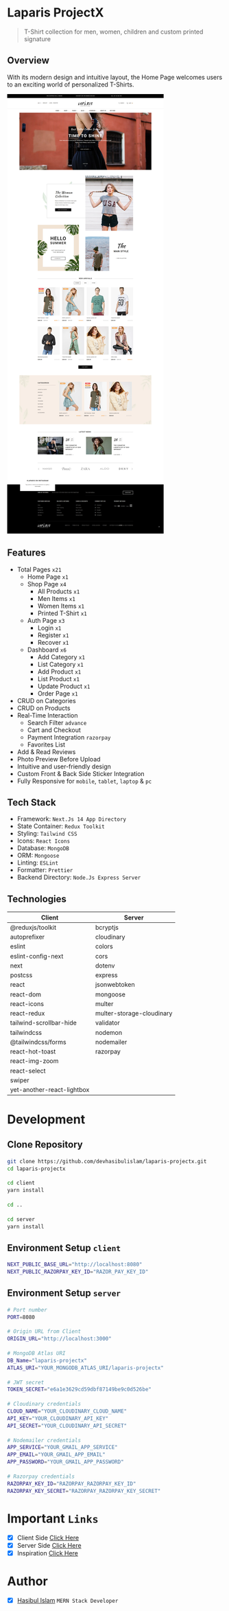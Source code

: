# Laparis ProjectX

> T-Shirt collection for men, women, children and custom printed signature

## Overview

With its modern design and intuitive layout, the Home Page welcomes users to an exciting world of personalized T-Shirts.

![Overview](https://github.com/devhasibulislam/laparis-projectx/blob/master/client/public/overview.png?raw=true)

## Features

- Total Pages `x21`
  - Home Page `x1`
  - Shop Page `x4`
    - All Products `x1`
    - Men Items `x1`
    - Women Items `x1`
    - Printed T-Shirt `x1`
  - Auth Page `x3`
    - Login `x1`
    - Register `x1`
    - Recover `x1`
  - Dashboard `x6`
    - Add Category `x1`
    - List Category `x1`
    - Add Product `x1`
    - List Product `x1`
    - Update Product `x1`
    - Order Page `x1`
- CRUD on Categories
- CRUD on Products
- Real-Time Interaction
  - Search Filter `advance`
  - Cart and Checkout
  - Payment Integration `razorpay`
  - Favorites List
- Add & Read Reviews
- Photo Preview Before Upload
- Intuitive and user-friendly design
- Custom Front & Back Side Sticker Integration
- Fully Responsive for `mobile`, `tablet`, `laptop` & `pc`

## Tech Stack

- Framework: `Next.Js 14 App Directory`
- State Container: `Redux Toolkit`
- Styling: `Tailwind CSS`
- Icons: `React Icons`
- Database: `MongoDB`
- ORM: `Mongoose`
- Linting: `ESLint`
- Formatter: `Prettier`
- Backend Directory: `Node.Js Express Server`

## Technologies

| Client                     | Server                    |
| -------------------------- | ------------------------- |
| @reduxjs/toolkit           | bcryptjs                  |
| autoprefixer               | cloudinary                |
| eslint                     | colors                    |
| eslint-config-next         | cors                      |
| next                       | dotenv                    |
| postcss                    | express                   |
| react                      | jsonwebtoken              |
| react-dom                  | mongoose                  |
| react-icons                | multer                    |
| react-redux                | multer-storage-cloudinary |
| tailwind-scrollbar-hide    | validator                 |
| tailwindcss                | nodemon                   |
| @tailwindcss/forms         | nodemailer                |
| react-hot-toast            | razorpay                  |
| react-img-zoom             |                           |
| react-select               |                           |
| swiper                     |                           |
| yet-another-react-lightbox |                           |

# Development

## Clone Repository

```bash
git clone https://github.com/devhasibulislam/laparis-projectx.git
cd laparis-projectx

cd client
yarn install

cd ..

cd server
yarn install
```

## Environment Setup `client`

```bash
NEXT_PUBLIC_BASE_URL="http://localhost:8080"
NEXT_PUBLIC_RAZORPAY_KEY_ID="RAZOR_PAY_KEY_ID"
```

## Environment Setup `server`

```bash
# Port number
PORT=8080

# Origin URL from Client
ORIGIN_URL="http://localhost:3000"

# MongoDB Atlas URI
DB_Name="laparis-projectx"
ATLAS_URI="YOUR_MONGODB_ATLAS_URI/laparis-projectx"

# JWT secret
TOKEN_SECRET="e6a1e3629cd59dbf87149be9c0d526be"

# Cloudinary credentials
CLOUD_NAME="YOUR_CLOUDINARY_CLOUD_NAME"
API_KEY="YOUR_CLOUDINARY_API_KEY"
API_SECRET="YOUR_CLOUDINARY_API_SECRET"

# Nodemailer credentials
APP_SERVICE="YOUR_GMAIL_APP_SERVICE"
APP_EMAIL="YOUR_GMAIL_APP_EMAIL"
APP_PASSWORD="YOUR_GMAIL_APP_PASSWORD"

# Razorpay credentials
RAZORPAY_KEY_ID="RAZORPAY_RAZORPAY_KEY_ID"
RAZORPAY_KEY_SECRET="RAZORPAY_RAZORPAY_KEY_SECRET"
```

# Important `Links`

- [x] Client Side [Click Here](https://laparis-projectx-csr.vercel.app)
- [x] Server Side [Click Here](https://laparis-projectx-ssr.vercel.app)
- [x] Inspiration [Click Here](https://cs-laparis.myshopify.com)

# Author

- [x] [Hasibul Islam](https://bento.me/devhasibulislam) `MERN Stack Developer`
